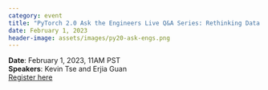 ```yaml
---
category: event
title: "PyTorch 2.0 Ask the Engineers Live Q&A Series: Rethinking Data Loading with TorchData"
date: February 1, 2023
header-image: assets/images/py20-ask-engs.png
---
```


**Date**: February 1, 2023, 11AM  PST  
**Speakers**: Kevin Tse and Erjia Guan  
[Register here](https://community.linuxfoundation.org/events/details/lfhq-pytorch-foundation-presents-pytorch-20-ask-the-engineers-qa-series-rethinking-data-loading-with-torchdata/)